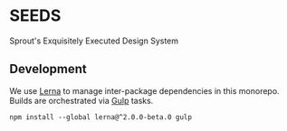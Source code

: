 # SEEDS
Sprout's Exquisitely Executed Design System

## Development

We use [Lerna](https://lernajs.io) to manage inter-package dependencies in this monorepo. Builds are orchestrated via [Gulp](http://gulpjs.com/) tasks.

```npm install --global lerna@^2.0.0-beta.0 gulp```
